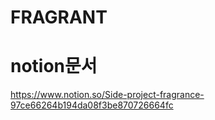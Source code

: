 # FRAGRANT


# notion문서 
https://www.notion.so/Side-project-fragrance-97ce66264b194da08f3be870726664fc

